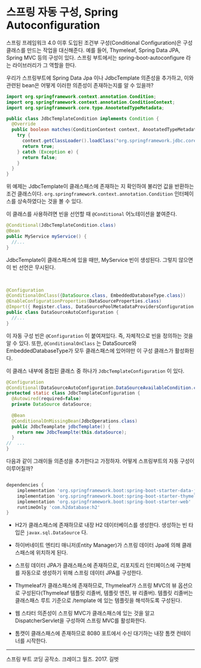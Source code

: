 # 스프링 자동 구성, Spring Autoconfiguration



스프링 프레임워크 4.0 이후 도입된 조건부 구성(Conditional Configuration)은 구성 클래스를 만드는 작업을 대신해준다. 예를 들어, Thymeleaf, Spring Data JPA, Spring MVC 등의 구성이 있다. 스프링 부트에서는 spring-boot-autoconfigure 라는 라이브러리가 그 역할을 한다. 

우리가 스프링부트에 Spring Data Jpa 이나 JdbcTemplate 의존성을 추가하고, 이와 관련된 bean은 어떻게 이러한 의존성이 존재하는지를 알 수 있을까?

```java
import org.springframework.context.annotation.Condition;
import org.springframework.context.annotation.ConditionContext;
import org.springframework.core.type.AnootetedTypeMetadata;

public class JdbcTemplateCondition implements Condition {
  @Override
  public boolean matches(ConditionContext context, AnootatedTypeMetadata metadata) {
    try {
      context.getClassLoader().loadClass("org.springframework.jdbc.core.JdbcTempalte");
      return true;
    } catch (Exception e) {
      return false;
    }
  }
}
```

위 예제는 JdbcTemplate이 클래스패스에 존재하는 지 확인하여 불리언 값을 반환하는 조건 클래스이다. `org.springframework.context.annotation.Condition` 인터페이스를 상속하였다는 것을 볼 수 있다.

이 클래스를 사용하려면 빈을 선언할 때 `@Conditional` 어노테이션을 붙여준다.

```java
@Conditional(JdbcTemplateCondition.class)
@Bean
public MyService myService() {
  //...
}
```

JdbcTemplate이 클래스패스에 있을 때만, MyService 빈이 생성된다. 그렇지 않으면 이 빈 선언은 무시된다.

​	

```java
@Configuration
@ConditionalOnClass({DataSource.class, EmbeddedDatabaseType.class})
@EnableConfigurationProperties(DataSourceProperties.class)
@Import({ Register.class, DataSourcePoolMetadataProvidersConfiguration.class})
public class DataSourceAutoConfiguration {
  //...
}
```

이 자동 구성 빈은 `@Configuration` 이 붙여져있다. 즉, 자체적으로 빈을 정의하는 것을 알 수 있다. 또한, `@ConditionalOnClass` 는 DataSource와 EmbeddedDatabaseType가 모두 클래스패스에 있어야만 이 구성 클래스가 활성화된다.

이 클래스 내부에 중첩된 클래스 중 하나가 `JdbcTemplateConfiguration` 이 있다.

```java
@Configuration
@Conditional(DataSourceAutoConfiguration.DataSourceAvailableCondition.class)
protected static class JdbcTemplateConfiguration {
  @Autowired(required=false)
  private DataSource dataSource;
  
  @Bean
  @ConditionalOnMissingBean(JdbcOperations.class)
  public JdbcTeamplate jdbcTemplate() {
    return new JdbcTeamplte(this.dataSource);
  }
//  ...
}
```



다음과 같이 그래이들 의존성을 추가한다고 가정하자. 어떻게 스프링부트의 자동 구성이 이루어질까?

```groovy

dependencies {
	implementation 'org.springframework.boot:spring-boot-starter-data-jpa'
	implementation 'org.springframework.boot:spring-boot-starter-thymeleaf'
	implementation 'org.springframework.boot:spring-boot-starter-web'
	runtimeOnly 'com.h2database:h2'
}
```

- H2가 클래스패스에 존재하므로 내장 H2 데이터베이스를 생성한다. 생성하는 빈 타입은 `javax.sql.DataSource` 다. 
- 하이버네이트 엔티티 매니저(Entity Manager)가 스프링 데이터 Jpa에 의해 클래스패스에 위치하게 된다.
- 스프링 데이터 JPA가 클래스패스에 존재하므로, 리포지토리 인터페이스에 구현체를 자동으로 생성하기 위해 스프링 데이터 JPA를 구성한다.

- Thymeleaf가 클래스패스에 존재하므로, Thymeleaf가 스프링 MVC의 뷰 옵션으로 구성된다(Thymeleaf 템플릿 리졸버, 템플릿 엔진, 뷰 리졸버). 템플릿 리졸버는 클래스패스 루트 기준으로 /template 에 있는 템플릿을 해석하도록 구성된다.

- 웹 스타터 의존성이 스프링 MVC가 클래스패스에 있는 것을 알고 DispatcherServlet을 구성하여 스프링 MVC를 활성화한다.
- 톰캣이 클래스패스에 존재하므로 8080 포트에서 수신 대기하는 내장 톰캣 컨테이너를 시작한다.

---

스프링 부트 코딩 공작소. 크레이그 월즈. 2017. 길벗